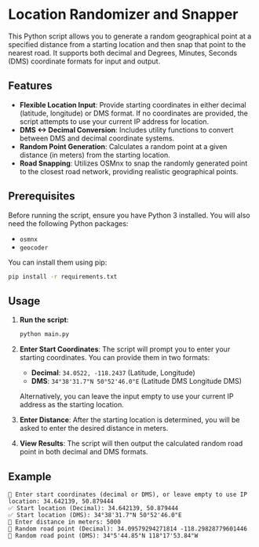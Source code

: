 # Location Randomizer and Snapper

This Python script allows you to generate a random geographical point at a specified distance from a starting location and then snap that point to the nearest road. It supports both decimal and Degrees, Minutes, Seconds (DMS) coordinate formats for input and output.

## Features

- **Flexible Location Input**: Provide starting coordinates in either decimal (latitude, longitude) or DMS format. If no coordinates are provided, the script attempts to use your current IP address for location.
- **DMS <-> Decimal Conversion**: Includes utility functions to convert between DMS and decimal coordinate systems.
- **Random Point Generation**: Calculates a random point at a given distance (in meters) from the starting location.
- **Road Snapping**: Utilizes OSMnx to snap the randomly generated point to the closest road network, providing realistic geographical points.

## Prerequisites

Before running the script, ensure you have Python 3 installed. You will also need the following Python packages:

- `osmnx`
- `geocoder`

You can install them using pip:

```bash
pip install -r requirements.txt
```

## Usage

1.  **Run the script**:
    ```bash
    python main.py
    ```

2.  **Enter Start Coordinates**: The script will prompt you to enter your starting coordinates. You can provide them in two formats:
    -   **Decimal**: `34.0522, -118.2437` (Latitude, Longitude)
    -   **DMS**: `34°38'31.7"N 50°52'46.0"E` (Latitude DMS Longitude DMS)
    
    Alternatively, you can leave the input empty to use your current IP address as the starting location.

3.  **Enter Distance**: After the starting location is determined, you will be asked to enter the desired distance in meters.

4.  **View Results**: The script will then output the calculated random road point in both decimal and DMS formats.

## Example

```
📍 Enter start coordinates (decimal or DMS), or leave empty to use IP location: 34.642139, 50.879444
✅ Start location (Decimal): 34.642139, 50.879444
✅ Start location (DMS): 34°38'31.7"N 50°52'46.0"E
📏 Enter distance in meters: 5000
🎯 Random road point (Decimal): 34.09579294271814 -118.29828779601446
🎯 Random road point (DMS): 34°5'44.85"N 118°17'53.84"W
``` 